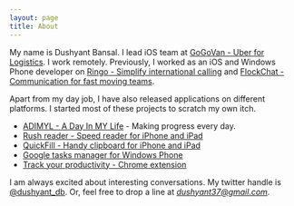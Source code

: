 ```yaml
---
layout: page
title: About
---
```


<!-- <p class="message">
  Hey there! This page is included as an example. Feel free to customize it for your own use upon downloading. Carry on!
</p>
 -->
My name is Dushyant Bansal. I lead iOS team at [GoGoVan - Uber for Logistics](http://gogovan.com.hk/en). I work remotely. Previously, I worked as an iOS and Windows Phone developer on [Ringo - Simplify international calling](http://ringo.co) and [FlockChat - Communication for fast moving teams](http://flock.co).

Apart from my day job, I have also released applications on different platforms. I started most of these projects to scratch my own itch.

* [ADIMYL - A Day In MY Life](http://adimyl.com) - Making progress every day.
* [Rush reader - Speed reader for iPhone and iPad](http://rushapp.co)
* [QuickFill - Handy clipboard for iPhone and iPad](https://itunes.apple.com/us/app/quickfill/id818680907?mt=8)
* [Google tasks manager for Windows Phone](http://www.windowsphone.com/en-us/store/app/gtodo/b42b6474-ab4c-4984-b922-d4f6a9ead2b7)
* [Track your productivity - Chrome extension](https://chrome.google.com/webstore/detail/onnkllhiaannegcomgbogohfpeegdnnf)

I am always excited about interesting conversations. My twitter handle is [@dushyant_db](http://twitter.com/dushyant_db). Or, feel free to drop a line at *dushyant37@gmail.com*.
